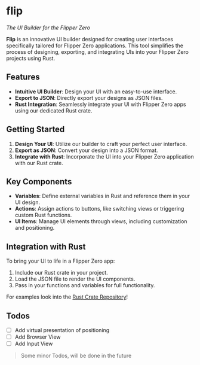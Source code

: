 # flip

_The UI Builder for the Flipper Zero_

**Flip** is an innovative UI builder designed for creating user interfaces specifically tailored for Flipper Zero applications. This tool simplifies the process of designing, exporting, and integrating UIs into your Flipper Zero projects using Rust.

## Features

- **Intuitive UI Builder**: Design your UI with an easy-to-use interface.
- **Export to JSON**: Directly export your designs as JSON files.
- **Rust Integration**: Seamlessly integrate your UI with Flipper Zero apps using our dedicated Rust crate.

## Getting Started

1. **Design Your UI**: Utilize our builder to craft your perfect user interface.
2. **Export as JSON**: Convert your design into a JSON format.
3. **Integrate with Rust**: Incorporate the UI into your Flipper Zero application with our Rust crate.

## Key Components

- **Variables**: Define external variables in Rust and reference them in your UI design.
- **Actions**: Assign actions to buttons, like switching views or triggering custom Rust functions.
- **UI Items**: Manage UI elements through views, including customization and positioning.

## Integration with Rust

To bring your UI to life in a Flipper Zero app:

1. Include our Rust crate in your project.
2. Load the JSON file to render the UI components.
3. Pass in your functions and variables for full functionality.

For examples look into the [Rust Crate Repository](https://github.com/flip-ui/flip-ui-rs)!

## Todos

- [ ] Add virtual presentation of positioning
- [ ] Add Browser View
- [ ] Add Input View

> Some minor Todos, will be done in the future
